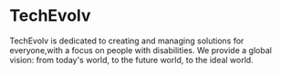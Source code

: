 # TechEvolv
TechEvolv is dedicated to creating and managing solutions for everyone,with a focus on people with disabilities. We provide a global vision: from today's world, to the future world, to the ideal world.
